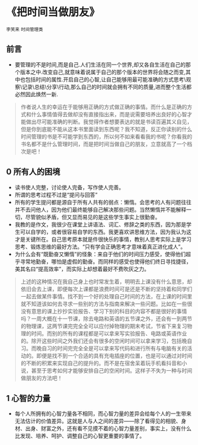 # 《把时间当做朋友》
`李笑来` `时间管理类`
## 前言
* 要管理的不是时间,而是自己.人们生活在同一个世界,却又各自生活在自己的那个版本之中.改变自己,就意味着说属于自己的那个版本的世界将会随之而变,其中也包括时间的属性.开启自己的心智,让自己能够用最可能准确的方式思考\观察\记录\总结\分享\行动,那么自己的时间就会拥有不同的质量,进而整个生活都必然因此焕然一新.
> 作者说人生的幸运在于能够用正确的方式做正确的事情。而什么是正确的方式和什么事情值得去做却没有直接指出来，而是说需要培养出良好的心智才能做出尽可能准确的判断。我觉得作者想要表达的就是书读百遍其义自见，但是你到底能不能从这本书里面读到东西呢？我不知道，反正你读别的什么时间管理的书是不可能学到东西的，所以何不如来看看我的书呢？你看我的书名都不是什么管理时间，而是把时间当做自己的朋友，立意就高了一个档次是吧！

## 0 所有人的困境
- 读书使人完整，讨论使人完备，写作使人完善。
- 所谓的思考过程不过是“提问与回答”
- 所有的学生提问都是源自于所有人共有的弱点：懒惰。会思考的人有问题往往并不去问他人，因为他们最终能够自己解决那些问题。当然懒惰并不能解释一切，尽管貌似矛盾，但又显而易见的是这些学生事实上很勤奋。
- 我教的是作文，我很少在课堂上讲语法、词汇、修辞之类的东西，因为那是学生可以自学的，或者很容易自学的东西。我更喜欢讲思维方法，因为我认为这才是关键所在。自己思考原本就是件很快乐的事情，教别人思考实际上是学习思考、锻炼思维的最好方法。“只有学会正确思考才意味着真正进化成人”。
- 为什么会有“既勤奋又懒惰”的怪象：来自于他们的时间压力感受，使得他们超乎寻常地勤奋，哪怕是虚假的勤奋。而同样的感受也使得他们终日寻找捷径，美其名曰“提高效率”，而实际上却想着最好不费吹灰之力。
> 上述的这种情况在我自己身上也时常发生着，明明去上课没有什么意思，却依旧会去上课，即便每次上课都是浪费时间可是还是不断的坚持着和同学们一起去做某件事情。找不到一个好的处理自己时间的方法，在上课的时间里就不知道该如何去寻求一些别的方法与指南来解决一些问题。比如在一些很没有意思的课上抄抄实验报告、学习下别的科目的内容不都是很好的事情吗？一周大概在十一节课，除去电路和英语的五节课之外，还会有一到两节的物理课，这两节课完完全全可以应付掉物理的期末考试，节省下来复习物理的时间。而别的所有的课程都是可以拿来写实验报告、电路或英语作业的。除开这些时间之外我们还会有很多的空闲时间可以拿来学习，包括晚自习。而晚自习的时间完完全全是可以拿来写代码和进行所有与电脑有关的活动的。即便是找不到一个合适的具有充电插座的位置，也是可以通过对时间的不断的积累来实现自己的提升的。而不是在宿舍呆着玩手机看抖音和小说，甚至于思考如何才能够安排自己的空闲时间。这样子不失为一种与时间做朋友的方法吧！

## 1 心智的力量
- 每个人所拥有的心智力量各不相同，而心智力量的差异会给每个人的一生带来无法估计的价值差异。这就是人与人之间的差异——除了看得见的相貌、身材、出身、财富之外，还有看不见摸不着的心智力量差别，事实上，没有什么比发现、培养、呵护、调整自己的心智更重要的事情了。

